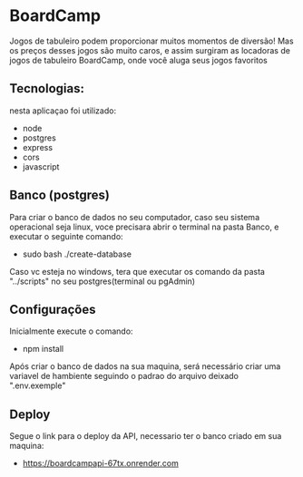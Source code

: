 # BoardCamp
Jogos de tabuleiro podem proporcionar muitos momentos de diversão! Mas os preços desses jogos são muito caros, e assim surgiram as locadoras de jogos de tabuleiro BoardCamp, onde você aluga seus jogos favoritos 

## Tecnologias:
nesta aplicaçao foi utilizado:
- node
- postgres
- express
- cors
- javascript

## Banco (postgres)
Para criar o banco de dados no seu computador, caso seu sistema operacional seja linux, voce precisara abrir o terminal na pasta Banco, e executar o seguinte comando:
- sudo bash ./create-database

Caso vc esteja no windows, tera que executar os comando da pasta "../scripts" no seu postgres(terminal ou pgAdmin)

## Configurações
Inicialmente execute o comando:
- npm install

Após criar o banco de dados na sua maquina, será necessário criar uma variavel de hambiente seguindo o padrao do arquivo deixado ".env.exemple"

## Deploy 
Segue o link para o deploy da API, necessario ter o banco criado em sua maquina:

- https://boardcampapi-67tx.onrender.com
